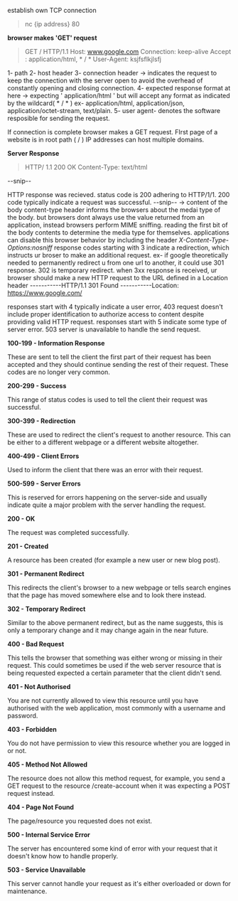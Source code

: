 establish own TCP connection
> nc {ip address} 80

**browser makes 'GET' request**
>GET / HTTP/1.1
>Host: www.google.com
>Connection: keep-alive
>Accept : application/html,  * / *
>User-Agent: ksjfsflkjlsfj


1- path
2- host header
3- connection header -> indicates the request to keep the connection with the server open to avoid the overhead of constantly opening and closing connection. 
4- expected response format at here -> expecting ' application/html ' but will accept any format as indicated by the wildcard(  * / * ) ex- application/html, application/json, application/octet-stream, text/plain. 
5- user agent- denotes the software resposible for sending the request. 

If connection is complete browser makes a GET request. 
FIrst page of a website is in root path ( / )
IP addresses can host multiple domains. 

**Server Response** 
>HTTP/ 1.1 200 OK
>Content-Type: text/html
><html><head><title>Google.com</title></head><body> 
<body>
--snip--
</body>
</html>

HTTP response was recieved. status code is 200 adhering to HTTP/1/1. 200 code typically indicate a request was successful. 
--snip-- -> content of the body
content-type header informs the browsers about the medai type of the body. but browsers dont always use the value returned from an application, instead browsers perform MIME sniffing. reading the first bit of the body contents to determine the media type for themselves. applications can disable this browser behavior by including the header *X-Content-Type-Options:nosniff*
response codes starting with 3 indicate a redirection, which instructs ur broser to make an additional request. ex- if google theoretically needed to permanently redirect u from one url to another, it could use 301 response. 302 is temporary redirect. when 3xx response is received, ur browser should make a new HTTP request to the URL defined in a Location header
-----------HTTP/1.1 301 Found
-----------Location: https://www.google.com/

responses start with 4 typically indicate a user error, 403 request doesn't include proper identification to authorize access to content despite providing valid HTTP request. responses start with 5 indicate some type of server error. 503 server is unavailable to handle the send request. 

**100-199 - Information Response**

These are sent to tell the client the first part of their request has been accepted and they should continue sending the rest of their request. These codes are no longer very common.

**200-299 - Success**

This range of status codes is used to tell the client their request was successful.

**300-399 - Redirection**

These are used to redirect the client's request to another resource. This can be either to a different webpage or a different website altogether.

**400-499 - Client Errors**

Used to inform the client that there was an error with their request.

**500-599 - Server Errors**

This is reserved for errors happening on the server-side and usually indicate quite a major problem with the server handling the request.




**200 - OK**

The request was completed successfully.

**201 - Created**

A resource has been created (for example a new user or new blog post).

**301 - Permanent Redirect**

This redirects the client's browser to a new webpage or tells search engines that the page has moved somewhere else and to look there instead.

**302 - Temporary Redirect**

Similar to the above permanent redirect, but as the name suggests, this is only a temporary change and it may change again in the near future.

**400 - Bad Request**

This tells the browser that something was either wrong or missing in their request. This could sometimes be used if the web server resource that is being requested expected a certain parameter that the client didn't send.

**401 - Not Authorised**

You are not currently allowed to view this resource until you have authorised with the web application, most commonly with a username and password.

**403 - Forbidden**

You do not have permission to view this resource whether you are logged in or not.

**405 - Method Not Allowed**

The resource does not allow this method request, for example, you send a GET request to the resource /create-account when it was expecting a POST request instead.

**404 - Page Not Found**

The page/resource you requested does not exist.

**500 - Internal Service Error**

The server has encountered some kind of error with your request that it doesn't know how to handle properly.

**503 - Service Unavailable**

This server cannot handle your request as it's either overloaded or down for maintenance.